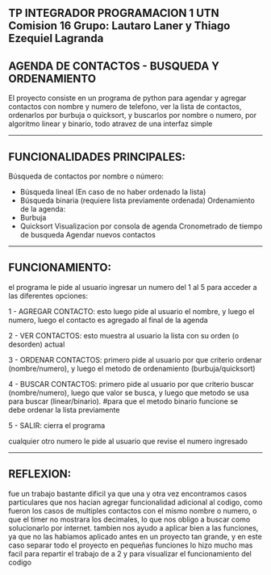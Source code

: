 TP INTEGRADOR PROGRAMACION 1 UTN
Comision 16
Grupo: Lautaro Laner y Thiago Ezequiel Lagranda
---
AGENDA DE CONTACTOS - BUSQUEDA Y ORDENAMIENTO
---
El proyecto consiste en un programa de python para agendar y agregar contactos con nombre y numero de telefono,
ver la lista de contactos, ordenarlos por burbuja o quicksort, y buscarlos por 
nombre o numero, por algoritmo linear y binario, todo atravez de una interfaz simple

---
FUNCIONALIDADES PRINCIPALES:
---
Búsqueda de contactos por nombre o número:
  - Búsqueda lineal (En caso de no haber ordenado la lista)
  - Búsqueda binaria (requiere lista previamente ordenada)
Ordenamiento de la agenda:
  - Burbuja
  - Quicksort
Visualizacion por consola de agenda
Cronometrado de tiempo de busqueda
Agendar nuevos contactos

---
FUNCIONAMIENTO:
---
el programa le pide al usuario ingresar un numero del 1 al 5 para acceder a las diferentes opciones:

1 - AGREGAR CONTACTO:
    esto luego pide al usuario el nombre, y luego el numero, luego el contacto es agregado al final de la agenda
    
2 - VER CONTACTOS:
    esto muestra al usuario la lista con su orden (o desorden) actual
    
3 - ORDENAR CONTACTOS:
    primero pide al usuario por que criterio ordenar (nombre/numero), y luego el metodo de ordenamiento (burbuja/quicksort)
    
4 - BUSCAR CONTACTOS:
    primero pide al usuario por que criterio buscar (nombre/numero), luego que valor se busca,
    y luego que metodo se usa para buscar (linear/binario). #para que el metodo binario funcione se  
    debe ordenar la lista previamente
    
5 - SALIR:
    cierra el programa
    
cualquier otro numero le pide al usuario que revise el numero ingresado

---
REFLEXION:
---
fue un trabajo bastante dificil ya que una y otra vez encontramos casos particulares que nos hacian agregar funcionalidad adicional al codigo,
como fueron los casos de multiples contactos con el mismo nombre o numero,
o que el timer no mostrara los decimales, lo que nos obligo a buscar como solucionarlo por internet.
tambien nos ayudo a aplicar bien a las funciones, ya que no las habiamos aplicado antes en un proyecto tan grande, y en este caso separar todo el proyecto en pequeñas funciones lo hizo mucho
mas facil para repartir el trabajo de a 2 y para visualizar el funcionamiento del codigo
